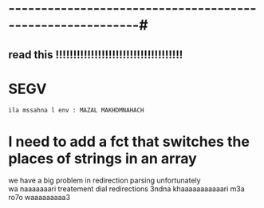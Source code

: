 

# ----------------------------------------------------------#

## read this !!!!!!!!!!!!!!!!!!!!!!!!!!!!!!!!!!!!

# SEGV
    ila mssahna l env : MAZAL MAKHDMNAHACH


# I need to add a fct that switches the places of strings in an array

we have a big problem  in redirection parsing unfortunately <br> 
wa naaaaaaari treatement dial redirections 3ndna khaaaaaaaaaaari m3a ro7o waaaaaaaaa3 <br>
